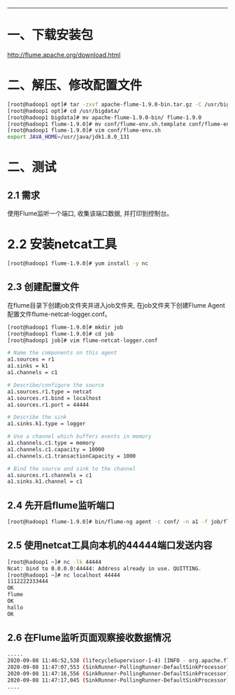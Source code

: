 



----

# 一、下载安装包
http://flume.apache.org/download.html

# 二、解压、修改配置文件
```bash
[root@hadoop1 opt]# tar -zxvf apache-flume-1.9.0-bin.tar.gz -C /usr/bigdata/
[root@hadoop1 opt]# cd /usr/bigdata/
[root@hadoop1 bigdata]# mv apache-flume-1.9.0-bin/ flume-1.9.0
[root@hadoop1 flume-1.9.0]# mv conf/flume-env.sh.template conf/flume-env.sh
[root@hadoop1 flume-1.9.0]# vim conf/flume-env.sh
export JAVA_HOME=/usr/java/jdk1.8.0_131
```

# 二、测试
## 2.1 需求
使用Flume监听一个端口, 收集该端口数据, 并打印到控制台。

# 2.2 安装netcat工具
```bash
[root@hadoop1 flume-1.9.0]# yum install -y nc
```

## 2.3 创建配置文件
在flume目录下创建job文件夹并进入job文件夹, 在job文件夹下创建Flume Agent配置文件flume-netcat-logger.conf。
```bash
[root@hadoop1 flume-1.9.0]# mkdir job
[root@hadoop1 flume-1.9.0]# cd job
[root@hadoop1 job]# vim flume-netcat-logger.conf

# Name the components on this agent
a1.sources = r1
a1.sinks = k1
a1.channels = c1

# Describe/configure the source
a1.sources.r1.type = netcat
a1.sources.r1.bind = localhost
a1.sources.r1.port = 44444

# Describe the sink
a1.sinks.k1.type = logger

# Use a channel which buffers events in memory
a1.channels.c1.type = memory
a1.channels.c1.capacity = 10000
a1.channels.c1.transactionCapacity = 1000

# Bind the source and sink to the channel
a1.sources.r1.channels = c1
a1.sinks.k1.channel = c1
```

## 2.4 先开启flume监听端口
```bash
[root@hadoop1 flume-1.9.0]# bin/flume-ng agent -c conf/ -n a1 -f job/flume-netcat-logger.conf -Dflume.root.logger=INFO,console
```

## 2.5 使用netcat工具向本机的44444端口发送内容
```bash
[root@hadoop1 ~]# nc -lk 44444
Ncat: bind to 0.0.0.0:44444: Address already in use. QUITTING.
[root@hadoop1 ~]# nc localhost 44444
1112222333444
OK
flume
OK
hallo
OK
```

## 2.6 在Flume监听页面观察接收数据情况
```bash
.....
2020-09-08 11:46:52,538 (lifecycleSupervisor-1-4) [INFO - org.apache.flume.source.NetcatSource.start(NetcatSource.java:166)] Created serverSocket:sun.nio.ch.ServerSocketChannelImpl[/127.0.0.1:44444]
2020-09-08 11:47:07,553 (SinkRunner-PollingRunner-DefaultSinkProcessor) [INFO - org.apache.flume.sink.LoggerSink.process(LoggerSink.java:95)] Event: { headers:{} body: 31 31 31 32 32 32 32 33 33 33 34 34 34          1112222333444 }
2020-09-08 11:47:16,556 (SinkRunner-PollingRunner-DefaultSinkProcessor) [INFO - org.apache.flume.sink.LoggerSink.process(LoggerSink.java:95)] Event: { headers:{} body: 66 6C 75 6D 65                                  flume }
2020-09-08 11:47:17,045 (SinkRunner-PollingRunner-DefaultSinkProcessor) [INFO - org.apache.flume.sink.LoggerSink.process(LoggerSink.java:95)] Event: { headers:{} body: 68 61 6C 6C 6F                                  hallo }
....
```